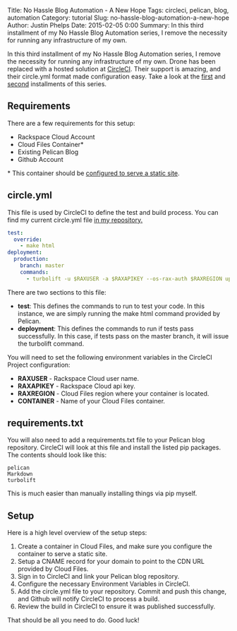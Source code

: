 Title: No Hassle Blog Automation - A New Hope
Tags: circleci, pelican, blog, automation
Category: tutorial
Slug: no-hassle-blog-automation-a-new-hope
Author: Justin Phelps
Date: 2015-02-05 0:00
Summary: In this third installment of my No Hassle Blog Automation series, I remove the necessity for running any infrastructure of my own.

In this third installment of my No Hassle Blog Automation series, I remove the necessity for running any infrastructure of my own. Drone has been replaced with a hosted solution at [CircleCI](https://circleci.com/). Their support is amazing, and their circle.yml format made configuration easy. Take a look at the [first](|filename|/articles/no_hassle_blog_automation.markdown) and [second](|filename|/articles/no_hassle_blog_automation_redux.markdown) installments of this series.

## Requirements

There are a few requirements for this setup:

* Rackspace Cloud Account
* Cloud Files Container\*
* Existing Pelican Blog
* Github Account

\* This container should be [configured to serve a static site](http://www.rackspace.com/blog/point-and-click-your-way-to-a-cloud-files-static-website-with-the-control-panel/).

## circle.yml

This file is used by CircleCI to define the test and build process. You can find my current circle.yml file [in my repository.](https://github.com/Linuturk/www.onitato.com/blob/master/circle.yml)

```yaml
test:
  override:
    - make html
deployment:
  production:
    branch: master
    commands:
      - turbolift -u $RAXUSER -a $RAXAPIKEY --os-rax-auth $RAXREGION upload -s $HOME/$CIRCLE_PROJECT_REPONAME/output -c $CONTAINER
```

There are two sections to this file:

* **test**: This defines the commands to run to test your code. In this instance, we are simply running the make html command provided by Pelican.
* **deployment**: This defines the commands to run if tests pass successfully. In this case, if tests pass on the master branch, it will issue the turbolift command.

You will need to set the following environment variables in the CircleCI Project configuration:

 * **RAXUSER** - Rackspace Cloud user name.
 * **RAXAPIKEY** - Rackspace Cloud api key.
 * **RAXREGION** - Cloud Files region where your container is located.
 * **CONTAINER** - Name of your Cloud Files container.

## requirements.txt

You will also need to add a requirements.txt file to your Pelican blog repository. CircleCI will look at this file and install the listed pip packages. The contents should look like this:

```
pelican
Markdown
turbolift
```

This is much easier than manually installing things via pip myself.

## Setup

Here is a high level overview of the setup steps:

1. Create a container in Cloud Files, and make sure you configure the container to serve a static site.
1. Setup a CNAME record for your domain to point to the CDN URL provided by Cloud Files.
1. Sign in to CircleCI and link your Pelican blog repository.
1. Configure the necessary Environment Variables in CircleCI.
1. Add the circle.yml file to your repository. Commit and push this change, and Github will notify CircleCI to process a build.
1. Review the build in CircleCI to ensure it was published successfully.

That should be all you need to do. Good luck!
